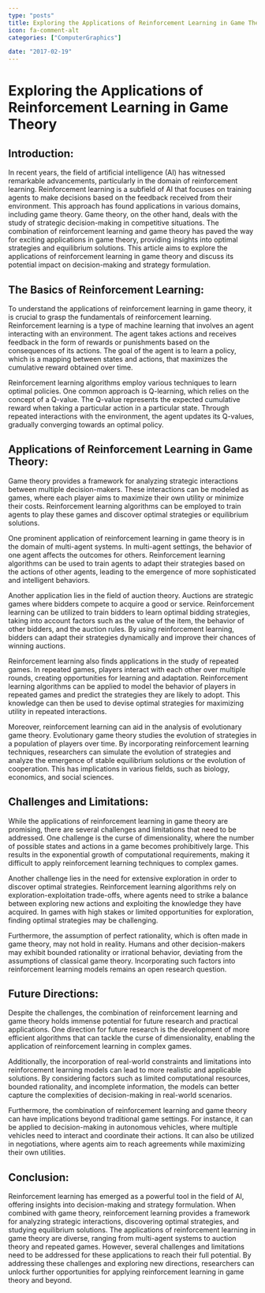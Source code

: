 ```yaml
---
type: "posts"
title: Exploring the Applications of Reinforcement Learning in Game Theory
icon: fa-comment-alt
categories: ["ComputerGraphics"]

date: "2017-02-19"
---
```




# Exploring the Applications of Reinforcement Learning in Game Theory

## Introduction:

In recent years, the field of artificial intelligence (AI) has witnessed remarkable advancements, particularly in the domain of reinforcement learning. Reinforcement learning is a subfield of AI that focuses on training agents to make decisions based on the feedback received from their environment. This approach has found applications in various domains, including game theory. Game theory, on the other hand, deals with the study of strategic decision-making in competitive situations. The combination of reinforcement learning and game theory has paved the way for exciting applications in game theory, providing insights into optimal strategies and equilibrium solutions. This article aims to explore the applications of reinforcement learning in game theory and discuss its potential impact on decision-making and strategy formulation.

## The Basics of Reinforcement Learning:

To understand the applications of reinforcement learning in game theory, it is crucial to grasp the fundamentals of reinforcement learning. Reinforcement learning is a type of machine learning that involves an agent interacting with an environment. The agent takes actions and receives feedback in the form of rewards or punishments based on the consequences of its actions. The goal of the agent is to learn a policy, which is a mapping between states and actions, that maximizes the cumulative reward obtained over time.

Reinforcement learning algorithms employ various techniques to learn optimal policies. One common approach is Q-learning, which relies on the concept of a Q-value. The Q-value represents the expected cumulative reward when taking a particular action in a particular state. Through repeated interactions with the environment, the agent updates its Q-values, gradually converging towards an optimal policy.

## Applications of Reinforcement Learning in Game Theory:

Game theory provides a framework for analyzing strategic interactions between multiple decision-makers. These interactions can be modeled as games, where each player aims to maximize their own utility or minimize their costs. Reinforcement learning algorithms can be employed to train agents to play these games and discover optimal strategies or equilibrium solutions.

One prominent application of reinforcement learning in game theory is in the domain of multi-agent systems. In multi-agent settings, the behavior of one agent affects the outcomes for others. Reinforcement learning algorithms can be used to train agents to adapt their strategies based on the actions of other agents, leading to the emergence of more sophisticated and intelligent behaviors.

Another application lies in the field of auction theory. Auctions are strategic games where bidders compete to acquire a good or service. Reinforcement learning can be utilized to train bidders to learn optimal bidding strategies, taking into account factors such as the value of the item, the behavior of other bidders, and the auction rules. By using reinforcement learning, bidders can adapt their strategies dynamically and improve their chances of winning auctions.

Reinforcement learning also finds applications in the study of repeated games. In repeated games, players interact with each other over multiple rounds, creating opportunities for learning and adaptation. Reinforcement learning algorithms can be applied to model the behavior of players in repeated games and predict the strategies they are likely to adopt. This knowledge can then be used to devise optimal strategies for maximizing utility in repeated interactions.

Moreover, reinforcement learning can aid in the analysis of evolutionary game theory. Evolutionary game theory studies the evolution of strategies in a population of players over time. By incorporating reinforcement learning techniques, researchers can simulate the evolution of strategies and analyze the emergence of stable equilibrium solutions or the evolution of cooperation. This has implications in various fields, such as biology, economics, and social sciences.

## Challenges and Limitations:

While the applications of reinforcement learning in game theory are promising, there are several challenges and limitations that need to be addressed. One challenge is the curse of dimensionality, where the number of possible states and actions in a game becomes prohibitively large. This results in the exponential growth of computational requirements, making it difficult to apply reinforcement learning techniques to complex games.

Another challenge lies in the need for extensive exploration in order to discover optimal strategies. Reinforcement learning algorithms rely on exploration-exploitation trade-offs, where agents need to strike a balance between exploring new actions and exploiting the knowledge they have acquired. In games with high stakes or limited opportunities for exploration, finding optimal strategies may be challenging.

Furthermore, the assumption of perfect rationality, which is often made in game theory, may not hold in reality. Humans and other decision-makers may exhibit bounded rationality or irrational behavior, deviating from the assumptions of classical game theory. Incorporating such factors into reinforcement learning models remains an open research question.

## Future Directions:

Despite the challenges, the combination of reinforcement learning and game theory holds immense potential for future research and practical applications. One direction for future research is the development of more efficient algorithms that can tackle the curse of dimensionality, enabling the application of reinforcement learning in complex games.

Additionally, the incorporation of real-world constraints and limitations into reinforcement learning models can lead to more realistic and applicable solutions. By considering factors such as limited computational resources, bounded rationality, and incomplete information, the models can better capture the complexities of decision-making in real-world scenarios.

Furthermore, the combination of reinforcement learning and game theory can have implications beyond traditional game settings. For instance, it can be applied to decision-making in autonomous vehicles, where multiple vehicles need to interact and coordinate their actions. It can also be utilized in negotiations, where agents aim to reach agreements while maximizing their own utilities.

## Conclusion:

Reinforcement learning has emerged as a powerful tool in the field of AI, offering insights into decision-making and strategy formulation. When combined with game theory, reinforcement learning provides a framework for analyzing strategic interactions, discovering optimal strategies, and studying equilibrium solutions. The applications of reinforcement learning in game theory are diverse, ranging from multi-agent systems to auction theory and repeated games. However, several challenges and limitations need to be addressed for these applications to reach their full potential. By addressing these challenges and exploring new directions, researchers can unlock further opportunities for applying reinforcement learning in game theory and beyond.